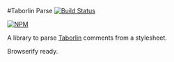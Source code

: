 #Taborlin Parse [![Build Status](https://api.travis-ci.org/Taborlin/taborlin-parse.svg)](https://travis-ci.org/Taborlin/taborlin-parse)

[![NPM](https://nodei.co/npm/taborlin-parse.png)](https://nodei.co/npm/taborlin-parse)

A library to parse [Taborlin](http://github.com/topcoat/taborlin) comments from a stylesheet.

Browserify ready.
